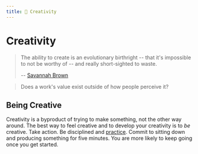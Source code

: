 ```yaml
---
title: 🦾 Creativity
---
```


# Creativity

> The ability to create is an evolutionary birthright -- that it's impossible to
> not be worthy of -- and really short-sighted to waste.
>
> -- [Savannah Brown](https://www.youtube.com/watch?v=jKV-cym4QfQ)

> Does a work's value exist outside of how people perceive it?

## Being Creative

Creativity is a byproduct of trying to make something, not the other way around.
The best way to feel creative and to develop your creativity is to _be_
creative. Take action. Be disciplined and
[practice](/creativity/the-practice.md). Commit to sitting down and producing
something for five minutes. You are more likely to keep going once you get
started.
